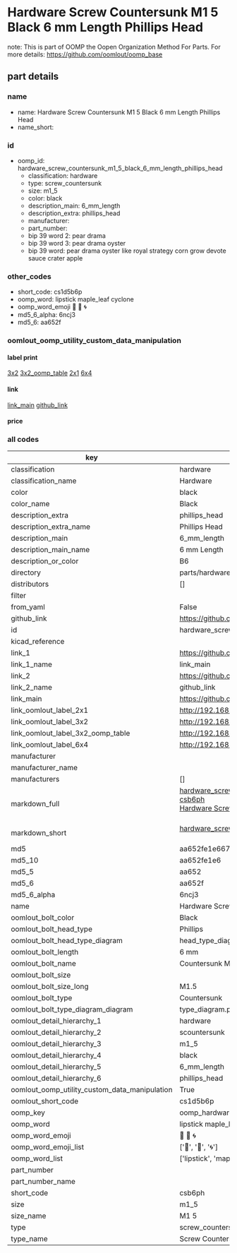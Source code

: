 # Hardware Screw Countersunk M1 5 Black 6 mm Length Phillips Head  

note: This is part of OOMP the Oopen Organization Method For Parts. For more details: https://github.com/oomlout/oomp_base

##  part details





### name
* name: Hardware Screw Countersunk M1 5 Black 6 mm Length Phillips Head
* name_short: 
### id
* oomp_id: hardware_screw_countersunk_m1_5_black_6_mm_length_phillips_head
  * classification: hardware
  * type: screw_countersunk
  * size: m1_5
  * color: black
  * description_main: 6_mm_length
  * description_extra: phillips_head
  * manufacturer: 
  * part_number: 
  * bip 39 word 2: pear drama
  * bip 39 word 3: pear drama oyster
  * bip 39 word: pear drama oyster like royal strategy corn grow devote sauce crater apple

### other_codes
* short_code: cs1d5b6p
* oomp_word: lipstick maple_leaf cyclone
* oomp_word_emoji :lipstick: :maple_leaf: :cyclone:
* md5_6_alpha: 6ncj3
* md5_6: aa652f






### oomlout_oomp_utility_custom_data_manipulation
#### label print
[3x2](http://192.168.1.245:1112/?label=oomp%206ncj3)
[3x2_oomp_table](http://192.168.1.107:1112/?label=oomp%206ncj3)
[2x1](http://192.168.1.242:1112/?label=oomp%206ncj3)
[6x4](http://192.168.1.55:1112/?label=oomp%206ncj3)    

#### link

[link_main](https://github.com/oomlout/oomlout_oomp_current_version_messy/tree/main/parts/hardware_screw_countersunk_m1_5_black_6_mm_length_phillips_head) [github_link](https://github.com/oomlout/oomlout_oomp_part_src/tree/main/parts/hardware_screw_countersunk_m1_5_black_6_mm_length_phillips_head)                             

#### price







### all codes 
| key | value |  
| --- | --- |  
| classification | hardware |  
| classification_name | Hardware |  
| color | black |  
| color_name | Black |  
| description_extra | phillips_head |  
| description_extra_name | Phillips Head |  
| description_main | 6_mm_length |  
| description_main_name | 6 mm Length |  
| description_or_color | B6 |  
| directory | parts/hardware_screw_countersunk_m1_5_black_6_mm_length_phillips_head |  
| distributors | [] |  
| filter |  |  
| from_yaml | False |  
| github_link | https://github.com/oomlout/oomlout_oomp_part_src/tree/main/parts/hardware_screw_countersunk_m1_5_black_6_mm_length_phillips_head |  
| id | hardware_screw_countersunk_m1_5_black_6_mm_length_phillips_head |  
| kicad_reference |  |  
| link_1 | https://github.com/oomlout/oomlout_oomp_current_version_messy/tree/main/parts/hardware_screw_countersunk_m1_5_black_6_mm_length_phillips_head |  
| link_1_name | link_main |  
| link_2 | https://github.com/oomlout/oomlout_oomp_part_src/tree/main/parts/hardware_screw_countersunk_m1_5_black_6_mm_length_phillips_head |  
| link_2_name | github_link |  
| link_main | https://github.com/oomlout/oomlout_oomp_current_version_messy/tree/main/parts/hardware_screw_countersunk_m1_5_black_6_mm_length_phillips_head |  
| link_oomlout_label_2x1 | http://192.168.1.242:1112/?label=oomp%206ncj3 |  
| link_oomlout_label_3x2 | http://192.168.1.245:1112/?label=oomp%206ncj3 |  
| link_oomlout_label_3x2_oomp_table | http://192.168.1.107:1112/?label=oomp%206ncj3 |  
| link_oomlout_label_6x4 | http://192.168.1.55:1112/?label=oomp%206ncj3 |  
| manufacturer |  |  
| manufacturer_name |  |  
| manufacturers | [] |  
| markdown_full | [hardware_screw_countersunk_m1_5_black_6_mm_length_phillips_head](https://github.com/oomlout/oomlout_oomp_current_version_messy/tree/main/parts/hardware_screw_countersunk_m1_5_black_6_mm_length_phillips_head)<br>[csb6ph](https://github.com/oomlout/oomlout_oomp_current_version_messy/tree/main/parts/hardware_screw_countersunk_m1_5_black_6_mm_length_phillips_head)<br>[Hardware Screw Countersunk M1 5 Black 6 Mm Length Phillips Head](https://github.com/oomlout/oomlout_oomp_current_version_messy/tree/main/parts/hardware_screw_countersunk_m1_5_black_6_mm_length_phillips_head)<br><br> |  
| markdown_short | [hardware_screw_countersunk_m1_5_black_6_mm_length_phillips_head](https://github.com/oomlout/oomlout_oomp_current_version_messy/tree/main/parts/hardware_screw_countersunk_m1_5_black_6_mm_length_phillips_head)<br><br> |  
| md5 | aa652fe1e667060f5b5e581b3cd08d10 |  
| md5_10 | aa652fe1e6 |  
| md5_5 | aa652 |  
| md5_6 | aa652f |  
| md5_6_alpha | 6ncj3 |  
| name | Hardware Screw Countersunk M1 5 Black 6 mm Length Phillips Head |  
| oomlout_bolt_color | Black |  
| oomlout_bolt_head_type | Phillips |  
| oomlout_bolt_head_type_diagram | head_type_diagram.png |  
| oomlout_bolt_length | 6 mm |  
| oomlout_bolt_name | Countersunk M1_5X6 mm Black (Phillips) |  
| oomlout_bolt_size |  |  
| oomlout_bolt_size_long | M1.5 |  
| oomlout_bolt_type | Countersunk |  
| oomlout_bolt_type_diagram_diagram | type_diagram.png |  
| oomlout_detail_hierarchy_1 | hardware |  
| oomlout_detail_hierarchy_2 | scountersunk |  
| oomlout_detail_hierarchy_3 | m1_5 |  
| oomlout_detail_hierarchy_4 | black |  
| oomlout_detail_hierarchy_5 | 6_mm_length |  
| oomlout_detail_hierarchy_6 | phillips_head |  
| oomlout_oomp_utility_custom_data_manipulation | True |  
| oomlout_short_code | cs1d5b6p |  
| oomp_key | oomp_hardware_screw_countersunk_m1_5_black_6_mm_length_phillips_head |  
| oomp_word | lipstick maple_leaf cyclone |  
| oomp_word_emoji | :lipstick: :maple_leaf: :cyclone: |  
| oomp_word_emoji_list | [':lipstick:', ':maple_leaf:', ':cyclone:'] |  
| oomp_word_list | ['lipstick', 'maple_leaf', 'cyclone'] |  
| part_number |  |  
| part_number_name |  |  
| short_code | csb6ph |  
| size | m1_5 |  
| size_name | M1 5 |  
| type | screw_countersunk |  
| type_name | Screw Countersunk |  
